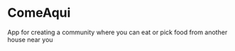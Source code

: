 # ComeAqui

App for creating a community where you can eat or pick food from another house near you
